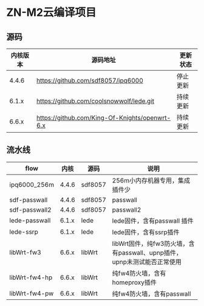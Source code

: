 # ZN-M2云编译项目

## 源码

| 内核版本  | 源码地址                                           | 更新状态 |
|-------|------------------------------------------------|------|
| 4.4.6 | https://github.com/sdf8057/ipq6000             | 停止更新 |
| 6.1.x | https://github.com/coolsnowwolf/lede.git       | 持续更新 |
| 6.6.x | https://github.com/King-Of-Knights/openwrt-6.x | 持续更新 |

## 流水线

| flow          | 内核    | 源码      | 说明                                               |
|---------------|-------|---------|--------------------------------------------------|
| ipq6000_256m  | 4.4.6 | sdf8057 | 256m小内存机器专用，集成插件少                                |
| sdf-passwall  | 4.4.6 | sdf8057 | passwall                                         |
| sdf-passwall2 | 4.4.6 | sdf8057 | passwall2                                        |
| lede-passwall | 6.1.x | lede    | lede固件，含有passwall 插件                             | 
| lede-ssrp     | 6.1.x | lede    | lede固件，含有ssrp插件                                  |
| libWrt-fw3    | 6.6.x | libWrt  | libWrt固件，纯fw3防火墙，含有passwall、upnp插件，upnp未测试能否正常使用 |
| libWrt-fw4-hp | 6.6.x | libWrt  | 纯fw4防火墙，含有homeproxy插件                            |
| libWrt-fw4-pw | 6.6.x | libWrt  | 纯fw4防火墙，含有passwall                               |
